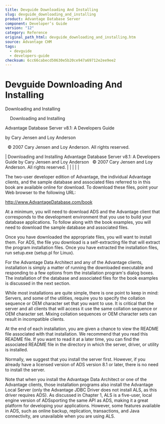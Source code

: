 ```yaml
---
title: Devguide Downloading And Installing
slug: devguide_downloading_and_installing
product: Advantage Database Server
component: Developer’s Guide
version: "12"
category: Reference
original_path_html: devguide_downloading_and_installing.htm
source: Advantage CHM
tags:
  - devguide
  - developers-guide
checksum: 6cc66cabecd50630e5b20ce947a69712e2ee9ee2
---
```


# Devguide Downloading And Installing

Downloading and Installing

    Downloading and Installing

Advantage Database Server v8.1: A Developers Guide

by Cary Jensen and Loy Anderson

  © 2007 Cary Jensen and Loy Anderson. All rights reserved.

| Downloading and Installing  Advantage Database Server v8.1: A Developers Guide  by Cary Jensen and Loy Anderson    © 2007 Cary Jensen and Loy Anderson. All rights reserved. |  |  |  |  |

The two-user developer edition of Advantage, the individual Advantage clients, and the sample database and associated files referred to in this book are available online for download. To download these files, point your Web browser to the following URL:

http://www.AdvantageDatabase.com/book

At a minimum, you will need to download ADS and the Advantage client that corresponds to the development environment that you use to build your database applications. To follow along with the book examples, you will need to download the sample database and associated files.

Once you have downloaded the appropriate files, you will want to install them. For ADS, the file you download is a self-extracting file that will extract the program installation files. Once you have extracted the installation files, run setup.exe (setup.pl for Linux).

For the Advantage Data Architect and any of the Advantage clients, installation is simply a matter of running the downloaded executable and responding to a few options from the installation program's dialog boxes. The installation of the database and associated files for the book examples is discussed in the next section.

While most installations are quite simple, there is one point to keep in mind: Servers, and some of the utilities, require you to specify the collation sequence or OEM character set that you want to use. It is critical that the server and all clients that will access it use the same collation sequence or OEM character set. Mixing collation sequences or OEM character sets can result in incompatible clients.

At the end of each installation, you are given a chance to view the README file associated with that installation. We recommend that you read this README file. If you want to read it at a later time, you can find the associated README file in the directory in which the server, driver, or utility is installed.

Normally, we suggest that you install the server first. However, if you already have a licensed version of ADS version 8.1 or later, there is no need to install the server.

Note that when you install the Advantage Data Architect or one of the Advantage clients, those installation programs also install the Advantage Local Server (only the Advantage JDBC Driver does not install ALS, as this driver requires ADS). As discussed in Chapter 1, ALS is a five-user, local engine version of ADSsporting the same API as ADS, making it a great platform for developing your applications. However, some features available in ADS, such as online backup, replication, transactions, and Java connectivity, are unavailable when you are using ALS.
